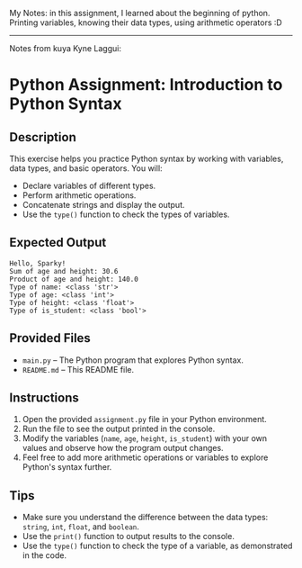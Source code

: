 My Notes: in this assignment, I learned about the beginning of python. Printing variables, knowing their data types, using arithmetic operators :D

---

Notes from kuya Kyne Laggui:
# Python Assignment: Introduction to Python Syntax

## Description

This exercise helps you practice Python syntax by working with variables, data types, and basic operators. You will:

- Declare variables of different types.
- Perform arithmetic operations.
- Concatenate strings and display the output.
- Use the `type()` function to check the types of variables.

## Expected Output

```
Hello, Sparky!
Sum of age and height: 30.6
Product of age and height: 140.0
Type of name: <class 'str'>
Type of age: <class 'int'>
Type of height: <class 'float'>
Type of is_student: <class 'bool'>
```

## Provided Files

- `main.py` – The Python program that explores Python syntax.
- `README.md` – This README file.

## Instructions

1. Open the provided `assignment.py` file in your Python environment.
2. Run the file to see the output printed in the console.
3. Modify the variables (`name`, `age`, `height`, `is_student`) with your own values and observe how the program output changes.
4. Feel free to add more arithmetic operations or variables to explore Python's syntax further.

## Tips

- Make sure you understand the difference between the data types: `string`, `int`, `float`, and `boolean`.
- Use the `print()` function to output results to the console.
- Use the `type()` function to check the type of a variable, as demonstrated in the code.